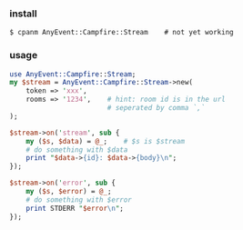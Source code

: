 ### install ###

    $ cpanm AnyEvent::Campfire::Stream    # not yet working

### usage ###

```perl
use AnyEvent::Campfire::Stream;
my $stream = AnyEvent::Campfire::Stream->new(
    token => 'xxx',
    rooms => '1234',    # hint: room id is in the url
                        # seperated by comma `,`
);

$stream->on('stream', sub {
    my ($s, $data) = @_;    # $s is $stream
    # do something with $data
    print "$data->{id}: $data->{body}\n";
});

$stream->on('error', sub {
    my ($s, $error) = @_;
    # do something with $error
    print STDERR "$error\n";
});
```
